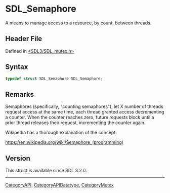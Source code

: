 # SDL_Semaphore

A means to manage access to a resource, by count, between threads.

## Header File

Defined in [<SDL3/SDL_mutex.h>](https://github.com/libsdl-org/SDL/blob/main/include/SDL3/SDL_mutex.h)

## Syntax

```c
typedef struct SDL_Semaphore SDL_Semaphore;
```

## Remarks

Semaphores (specifically, "counting semaphores"), let X number of threads
request access at the same time, each thread granted access decrementing a
counter. When the counter reaches zero, future requests block until a prior
thread releases their request, incrementing the counter again.

Wikipedia has a thorough explanation of the concept:

https://en.wikipedia.org/wiki/Semaphore_(programming)

## Version

This struct is available since SDL 3.2.0.

----
[CategoryAPI](CategoryAPI), [CategoryAPIDatatype](CategoryAPIDatatype), [CategoryMutex](CategoryMutex)

